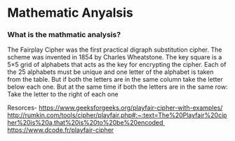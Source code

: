 # Mathematic Anyalsis

### What is the mathmatic analysis? 
The Fairplay Cipher was the first practical digraph substitution cipher. The scheme was invented in 1854 by Charles Wheatstone. The key square is a 5×5 grid of alphabets that acts as the key for encrypting the cipher. Each of the 25 alphabets must be unique and one letter of the alphabet is taken from the table. But if both the letters are in the same column take the letter below each one. But at the same time if both the letters are in the same row: Take the letter to the right of each one

Resorces- https://www.geeksforgeeks.org/playfair-cipher-with-examples/ http://rumkin.com/tools/cipher/playfair.php#:~:text=The%20Playfair%20cipher%20is%20a,that%20is%20to%20be%20encoded https://www.dcode.fr/playfair-cipher

